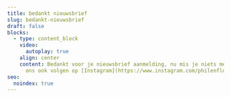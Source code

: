 ```yaml
---
title: bedankt nieuwsbrief
slug: bedankt-nieuwsbrief
draft: false
blocks:
  - type: content_block
    video:
      autoplay: true
    align: center
    content: Bedankt voor je nieuwsbrief aanmelding, nu mis je niets meer! Je kan
      ons ook volgen op [Instagram](https://www.instagram.com/philenflo/)!
seo:
  noindex: true
---
```

